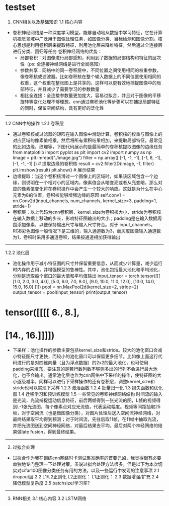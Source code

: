 # testset
1. CNN相关以及基础知识
1.1 核心内容
- 卷积神经网络是一种深度学习模型，能够自动地从数据中学习特征，它在计算机视觉领域中广泛用于图像处理任务，如图像分类、目标检测和图像分割。核心思想是利用卷积层来提取特征，利用池化层来降维特征，然后通过全连接层进行分类、回归等任务
卷积神经网络的优势：
    - 局部卷积：对图像进行局部感知，利用到了数据的局部结构和特征的层次性（ps: 全连接神经网络是进行全局感知）
    - 参数共享：网络中的同一卷积层中，不同位置之间使用相同的权重参数，像卷积核或滤波器。比如卷积核在整个输入数据上的不同位置使用相同的权重，这个权重在整张图上是共享的。这样可以更有效地捕捉图像中的局部特征，并且减少了需要学习的参数数量
    - 相比全连接：全连接参数量更加庞大，容易过拟合，并且对于图像的平移旋转等变化处理不够理想。cnn通过卷积池化等步骤可以在捕捉局部特征的同时，保留空间结构，具有更好的泛化性
---
1.2 CNN中的操作
1.2.1 卷积层
- 通过卷积核或过滤器的矩阵在输入图像中滑动计算，卷积核的权重与图像上的对应区域的像素值相乘，然后将所有乘积结果相加，来提取局部特征，最常见的比如边缘，纹理等，下图代码展示的是最简单的卷积核提取图像的边缘任务
from matplotlib import pyplot as plt
import cv2
import numpy as np  
Image = plt.imread("./image.jpg")
filter = np.array([
  [-1, -1, -1],
  [-1,  8, -1],
  [-1, -1, -1]
])  # 提取边缘的卷积核
result = cv2.filter2D(image, -1, filter)
plt.imshow(result)
plt.show()  # 展示结果
- 边缘提取：当这个卷积核滑过一个图像上的区域时，如果该区域包含一个边缘，则说明在一个相对小的区域内，像素值会从暗变亮或者从亮变暗，那么对应的像素值变化将在卷积操作中会产生一个较大的响应。这就是为什么在中心元素为8的位置，卷积核能够增强边缘的原因
self.conv1 = nn.Conv2d(input_channels, num_channels, kernel_size=3, padding=1, stride=1)
- 卷积层：以上代码为cnn卷积层，kernel_size为卷积核大小，stride为卷积核在输入数据上移动的步长，影响特征图输出的大小；padding是在输入数据周围添加像素，以便保持输出尺寸与输入尺寸符合。对于 input_channels，RGB彩色图像一般情况下是三维的，输入通道数为3，而灰度图像输入通道数为1，卷积时采用多通道卷积，结果按通道相加获得输出
---
1.2.2 池化层
- 池化操作用于减小特征图的尺寸并保留重要信息，从而减少计算量，减少运行时内存的占用，并增强模型的鲁棒性。其中，池化包括最大池化和平均池化，分别是选取每个窗口的最大值和平均值输出
input_tensor = torch.tensor([[[
        [1.0, 2.0, 3.0, 4.0],
        [5.0, 6.0, 7.0, 8.0],
        [9.0, 10.0, 11.0, 12.0],
        [13.0, 14.0, 15.0, 16.0]
]]])
pool = nn.MaxPool2d(kernel_size=2, stride=2)
output_tensor = pool(input_tensor)
print(output_tensor)
# tensor([[[[ 6.,  8.],
#           [14., 16.]]]])
- 下采样：池化操作的参数主要包括kernel_size和stride。较大的池化窗口会减小特征图尺寸更快，而较小的池化窗口可以保留更多细节。比如像上面这行代码进行的是对四维向量（且为浮点数据）的2x2的最大池化，也可使用padding来填充，要注意的是若行数列数不够则多出的行列不会进行最大池化，也不会输出。通常池化层也作为cnn网络中下采样的操作，使特征图的大小逐级减半，同样可以进行下采样操作的还有卷积层，调整kernel_size和stride也可以实现下采样
1.2.3 激活函数
1.2.4 批量归一化
1.3 损失函数和优化器
1.4 迁移学习和预训练模型
1.5 一些常见的卷积神经网络结构
时间流的输入是光流，光流捕捉运动信息特征，前后两帧得到一张光流的图，L帧的视频得到L-1张光流图，每个像素点对应光流值，代表运动幅度。视频等间距抽取25帧，对于空间流（也是做图像分类），对图片处理后送入空间流神经网络，对最终结果取平均得到预测；对于时间流，先往后取11帧，在11帧中抽取光流，并把光流图送到空间神经网络，对最后结果去平均。最后对两个神经网络的结果做late fusion，得到最终结果。
---
2. 过拟合处理
- 过拟合作为我在训练cnn网络时卡测试集准确率的首要元凶，我觉得很有必要单独地专门整理一下处理对策。虽说过拟合处理方法很多，但是以下为本次切实对cifar100图像分类任务有用的方法，以及一些运行中发现的注意事项
2.1 dropout层
2.2 L1/L2正则化
L2正则化：
L1正则化：
2.3 数据增强/扩充
2.4 降低模型复杂度
2.5 batchsize/学习率?
---
3. RNN相关
3.1 核心内容
3.2 LSTM网络
